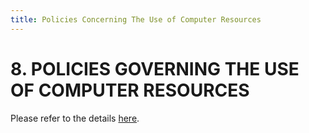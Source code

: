```yaml
---
title: Policies Concerning The Use of Computer Resources
---
```


# 8. POLICIES GOVERNING THE USE OF COMPUTER RESOURCES

Please refer to the details [here](https://www.sp.edu.sg/sp/student-services/osc-overview/student-handbook/security-policies-governing-use-of-computer-resources).
